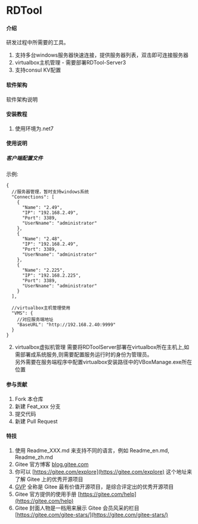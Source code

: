 # RDTool

#### 介绍
研发过程中所需要的工具。
1. 支持多台windows服务器快速连接，提供服务器列表，双击即可连接服务器
2. virtualbox主机管理 - 需要部署RDTool-Server3
3. 支持consul KV配置


#### 软件架构
软件架构说明


#### 安装教程

1.  使用环境为.net7

#### 使用说明
##### 客户端配置文件
示例:
```
{
  //服务器管理，暂时支持windows系统
  "Connections": [
    {
      "Name": "2.49",
      "IP": "192.168.2.49",
      "Port": 3389,
      "UserNname": "administrator"
    },
    {
      "Name": "2.48",
      "IP": "192.168.2.49",
      "Port": 3389,
      "UserNname": "administrator"
    },
    {
      "Name": "2.225",
      "IP": "192.168.2.225",
      "Port": 3389,
      "UserNname": "administrator"
    }
  ],
  
  //virtualbox主机管理使用
  "VMS": {
    //对应服务端地址
    "BaseURL": "http://192.168.2.40:9999"
  }
}
```

2. virtualbox虚拟机管理
需要将RDToolServer部署在virtualbox所在主机上,如需部署成系统服务,则需要配置服务运行时的身份为管理员。  
另外需要在服务端程序中配置virtualbox安装路径中的VBoxManage.exe所在位置


#### 参与贡献

1.  Fork 本仓库
2.  新建 Feat_xxx 分支
3.  提交代码
4.  新建 Pull Request


#### 特技

1.  使用 Readme\_XXX.md 来支持不同的语言，例如 Readme\_en.md, Readme\_zh.md
2.  Gitee 官方博客 [blog.gitee.com](https://blog.gitee.com)
3.  你可以 [https://gitee.com/explore](https://gitee.com/explore) 这个地址来了解 Gitee 上的优秀开源项目
4.  [GVP](https://gitee.com/gvp) 全称是 Gitee 最有价值开源项目，是综合评定出的优秀开源项目
5.  Gitee 官方提供的使用手册 [https://gitee.com/help](https://gitee.com/help)
6.  Gitee 封面人物是一档用来展示 Gitee 会员风采的栏目 [https://gitee.com/gitee-stars/](https://gitee.com/gitee-stars/)
